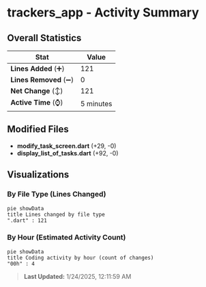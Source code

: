# trackers_app - Activity Summary 

## Overall Statistics

| Stat                   | Value                                                             |
| ---------------------- | ----------------------------------------------------------------- |
| **Lines Added** (➕)   | 121                                          |
| **Lines Removed** (➖) | 0                                        |
| **Net Change** (↕)    | 121                |
| **Active Time** (⌚)   | 5 minutes |


## Modified Files
- **modify_task_screen.dart** (+29, -0)
- **display_list_of_tasks.dart** (+92, -0)

## Visualizations

### By File Type (Lines Changed)

```mermaid
pie showData
title Lines changed by file type
".dart" : 121
```

### By Hour (Estimated Activity Count)

```mermaid
pie showData
title Coding activity by hour (count of changes)
"00h" : 4
```


> **Last Updated:** 1/24/2025, 12:11:59 AM